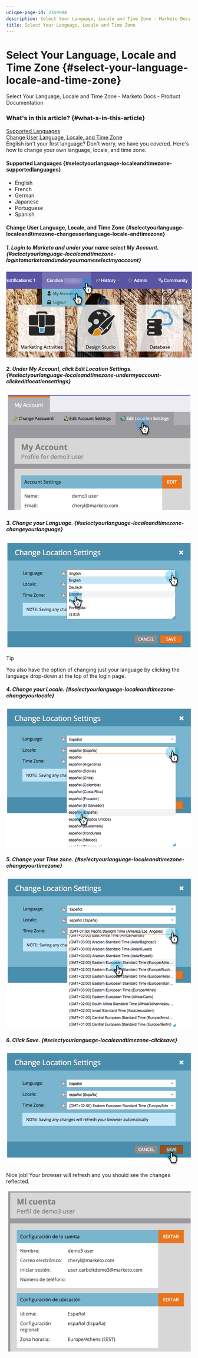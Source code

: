 ```yaml
---
unique-page-id: 2359904
description: Select Your Language, Locale and Time Zone - Marketo Docs - Product Documentation
title: Select Your Language, Locale and Time Zone
---
```


# Select Your Language, Locale and Time Zone {#select-your-language-locale-and-time-zone}

Select Your Language, Locale and Time Zone - Marketo Docs - Product Documentation

### What's in this article? {#what-s-in-this-article}

[Supported Languages](#selectyourlanguage-localeandtimezone-supportedlanguages)  
[Change User Language, Locale, and Time Zone](#selectyourlanguage-localeandtimezone-changeuserlanguage-locale-andtimezone)  
English isn't your first language? Don't worry, we have you covered. Here's how to change your own language, locale, and time zone.

#### Supported Languages {#selectyourlanguage-localeandtimezone-supportedlanguages}

* English
* French
* German
* Japanese
* Portuguese
* Spanish

#### Change User Language, Locale, and Time Zone {#selectyourlanguage-localeandtimezone-changeuserlanguage-locale-andtimezone}

##### 1. Login to Marketo and under your name select My Account. {#selectyourlanguage-localeandtimezone-logintomarketoandunderyournameselectmyaccount}

![](assets/myaccount.png)  

##### 2. Under My Account, click Edit Location Settings. {#selectyourlanguage-localeandtimezone-undermyaccount-clickeditlocationsettings}

![](assets/image2014-9-9-11-3a9-3a47.png)  

##### 3. Change your Language. {#selectyourlanguage-localeandtimezone-changeyourlanguage}

![](assets/image2014-9-9-11-3a10-3a4.png)

>[!TIP]
>
>You also have the option of changing just your language by clicking the language drop-down at the top of the login page.

##### 4. Change your Locale. {#selectyourlanguage-localeandtimezone-changeyourlocale}

![](assets/image2014-9-9-11-3a10-3a29.png)  

##### 5. Change your Time zone. {#selectyourlanguage-localeandtimezone-changeyourtimezone}

![](assets/image2014-9-9-11-3a10-3a56.png)  

##### 6. Click Save. {#selectyourlanguage-localeandtimezone-clicksave}

![](assets/image2014-9-9-11-3a11-3a18.png)

Nice job! Your browser will refresh and you should see the changes reflected.

![](assets/image2014-9-9-11-3a12-3a2.png)

